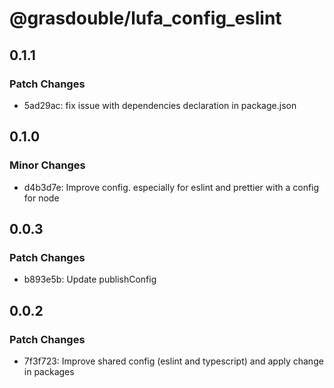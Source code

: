 # @grasdouble/lufa_config_eslint

## 0.1.1

### Patch Changes

- 5ad29ac: fix issue with dependencies declaration in package.json

## 0.1.0

### Minor Changes

- d4b3d7e: Improve config. especially for eslint and prettier with a config for node

## 0.0.3

### Patch Changes

- b893e5b: Update publishConfig

## 0.0.2

### Patch Changes

- 7f3f723: Improve shared config (eslint and typescript) and apply change in packages
